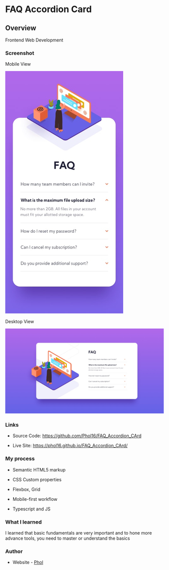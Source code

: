 # FAQ Accordion Card

## Overview

Frontend Web Development

### Screenshot

Mobile View

<img src='./design/mobile-design.jpg' alt='Image'/>

Desktop View

<img src='./design/desktop-design.jpg' alt='Image'/>

### Links

- Source Code: https://github.com/Phol16/FAQ_Accordion_CArd

- Live Site: https://phol16.github.io/FAQ_Accordion_CArd/

### My process

- Semantic HTML5 markup

- CSS Custom properties

- Flexbox, Grid

- Mobile-first workflow

- Typescript and JS


### What I learned

I learned that basic fundamentals are very important and to hone more advance tools, you need to master or understand the basics

### Author

- Website - [Phol](https://phol.vercel.app/)
